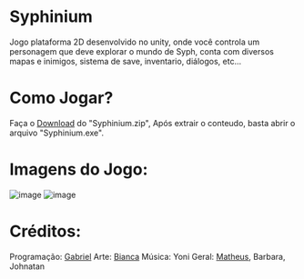 # Syphinium
Jogo plataforma 2D desenvolvido no unity, onde você controla um personagem que deve explorar o mundo de Syph, conta com diversos mapas e inimigos, sistema de save, inventario, diálogos, etc...

# Como Jogar?

Faça o <a href="https://drive.google.com/file/d/1c_3Gpgcx5sXAnyy3UvJGfRn72Xao6gS_/view?usp=sharing">Download</a> do "Syphinium.zip", Após extrair o conteudo, basta abrir o arquivo "Syphinium.exe".

# Imagens do Jogo:
![image](https://github.com/gabs4841/Syphinium/assets/74026100/f101fc24-a78e-4e74-a5f6-6413f7cbe93b)
![image](https://github.com/gabs4841/Syphinium/assets/74026100/db183a28-cccb-4598-9778-21f04c6891e5)

# Créditos:
Programação: [Gabriel](https://github.com/gabs4841)
Arte: [Bianca](https://www.instagram.com/acnaib_desenha/)
Música: Yoni
Geral: [Matheus](https://instagram.com/mattfnv?igshid=NzZlODBkYWE4Ng==), Barbara, Johnatan
